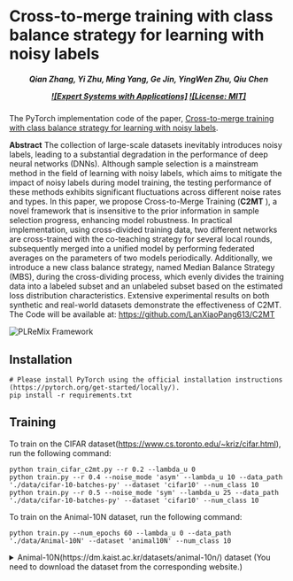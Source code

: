 # Cross-to-merge training with class balance strategy for learning with noisy labels

<h5 align="center">

*Qian Zhang, Yi Zhu, Ming Yang, Ge Jin, YingWen Zhu, Qiu Chen*

[![Expert Systems with Applications]](https://doi.org/10.1016/j.eswa.2024.123846)
[![License: MIT]](https://github.com/LanXiaoPang613/C2MT/blob/main/LICENSE)

</h5>

The PyTorch implementation code of the paper, [Cross-to-merge training with class balance strategy for learning with noisy labels](https://doi.org/10.1016/j.eswa.2024.123846).

**Abstract**
The collection of large-scale datasets inevitably introduces noisy labels, leading to a substantial degradation in the performance of deep neural networks (DNNs). Although sample selection is a mainstream method in the field of learning with noisy labels, which aims to mitigate the impact of noisy labels during model training, the testing performance of these methods exhibits significant fluctuations across different noise rates and types. In this paper, we propose Cross-to-Merge Training (**C2MT** ), a novel framework that is insensitive to the prior information in sample selection progress, enhancing model robustness. In practical implementation, using cross-divided training data, two different networks are cross-trained with the co-teaching strategy for several local rounds, subsequently merged into a unified model by performing federated averages on the parameters of two models periodically. Additionally, we introduce a new class balance strategy, named Median Balance Strategy (MBS), during the cross-dividing process, which evenly divides the training data into a labeled subset and an unlabeled subset based on the estimated loss distribution characteristics. Extensive experimental results on both synthetic and real-world datasets demonstrate the effectiveness of C2MT. The Code will be available at: https://github.com/LanXiaoPang613/C2MT

![PLReMix Framework](./img/framework.png)

[//]: # (<img src="./img/framework.tig" alt="PLReMix Framework" style="margin-left: 10px; margin-right: 50px;"/>)

## Installation

```shell
# Please install PyTorch using the official installation instructions (https://pytorch.org/get-started/locally/).
pip install -r requirements.txt
```

## Training

To train on the CIFAR dataset(https://www.cs.toronto.edu/~kriz/cifar.html), run the following command:

```shell
python train_cifar_c2mt.py --r 0.2 --lambda_u 0
python train.py --r 0.4 --noise_mode 'asym' --lambda_u 10 --data_path './data/cifar-10-batches-py' --dataset 'cifar10' --num_class 10
python train.py --r 0.5 --noise_mode 'sym' --lambda_u 25 --data_path './data/cifar-10-batches-py' --dataset 'cifar10' --num_class 10
```

To train on the Animal-10N dataset, run the following command:

```shell
python train.py --num_epochs 60 --lambda_u 0 --data_path './data/Animal-10N' --dataset 'animal10N' --num_class 10
```

<details>
<summary>Animal-10N(https://dm.kaist.ac.kr/datasets/animal-10n/) dataset (You need to download the dataset from the corresponding website.)</summary>


## Citation

If you have any questions, do not hesitate to contact zhangqian@jsou.edu.cn

Also, if you find our work useful please consider citing our work:

```bibtex
Qian Zhang, Yi Zhu, Ming Yang, Ge Jin, YingWen Zhu, Qiu Chen,
Cross-to-merge training with class balance strategy for learning with noisy labels,
Expert Systems with Applications,
2024,
123846,
ISSN 0957-4174,
https://doi.org/10.1016/j.eswa.2024.123846.
```

## Acknowledgement

* [DivideMix](https://github.com/LiJunnan1992/DivideMix): The algorithm that our framework is based on.
* [MOIT](https://github.com/DiegoOrtego/LabelNoiseMOIT): Inspiration for the balancing strategy.
* [Federated-Learning](https://github.com/AshwinRJ/Federated-Learning-PyTorch): Inspiration for the cross-to-merge training strategy.
* [Co-teaching](https://github.com/bhanML/Co-teaching): Inspiration for the cross-to-merge training strategy.
